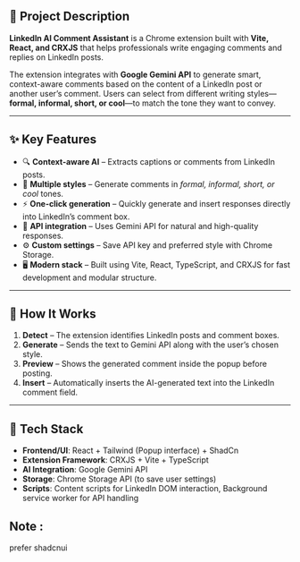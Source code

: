 ## 🔹 Project Description

**LinkedIn AI Comment Assistant** is a Chrome extension built with **Vite, React, and CRXJS** that helps professionals write engaging comments and replies on LinkedIn posts.

The extension integrates with **Google Gemini API** to generate smart, context-aware comments based on the content of a LinkedIn post or another user’s comment. Users can select from different writing styles—**formal, informal, short, or cool**—to match the tone they want to convey.

---

## ✨ Key Features

-   🔍 **Context-aware AI** – Extracts captions or comments from LinkedIn posts.
-   🎨 **Multiple styles** – Generate comments in _formal, informal, short, or cool_ tones.
-   ⚡ **One-click generation** – Quickly generate and insert responses directly into LinkedIn’s comment box.
-   🔑 **API integration** – Uses Gemini API for natural and high-quality responses.
-   ⚙️ **Custom settings** – Save API key and preferred style with Chrome Storage.
-   🖥️ **Modern stack** – Built using Vite, React, TypeScript, and CRXJS for fast development and modular structure.

---

## 🔹 How It Works

1. **Detect** – The extension identifies LinkedIn posts and comment boxes.
2. **Generate** – Sends the text to Gemini API along with the user’s chosen style.
3. **Preview** – Shows the generated comment inside the popup before posting.
4. **Insert** – Automatically inserts the AI-generated text into the LinkedIn comment field.

---

## 🔹 Tech Stack

-   **Frontend/UI**: React + Tailwind (Popup interface) + ShadCn 
-   **Extension Framework**: CRXJS + Vite + TypeScript
-   **AI Integration**: Google Gemini API
-   **Storage**: Chrome Storage API (to save user settings)
-   **Scripts**: Content scripts for LinkedIn DOM interaction, Background service worker for API handling


## Note : 

prefer shadcnui